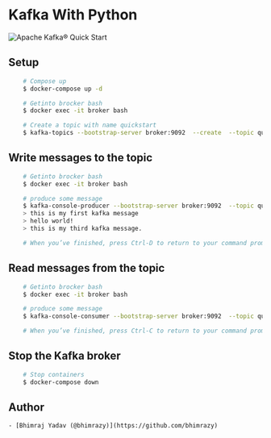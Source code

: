 # Kafka With Python
![Apache Kafka® Quick Start](https://developer.confluent.io/quickstart/kafka-docker/)
## Setup
```sh
    # Compose up
    $ docker-compose up -d

    # Getinto brocker bash
    $ docker exec -it broker bash

    # Create a topic with name quickstart
    $ kafka-topics --bootstrap-server broker:9092  --create  --topic quickstart

```
## Write messages to the topic
```sh
    # Getinto brocker bash
    $ docker exec -it broker bash

    # produce some message
    $ kafka-console-producer --bootstrap-server broker:9092  --topic quickstart
    > this is my first kafka message
    > hello world!
    > this is my third kafka message.

    # When you’ve finished, press Ctrl-D to return to your command prompt.

```
##  Read messages from the topic
```sh
    # Getinto brocker bash
    $ docker exec -it broker bash

    # produce some message
    $ kafka-console-consumer --bootstrap-server broker:9092  --topic quickstart --from-beginning

    # When you’ve finished, press Ctrl-C to return to your command prompt.

```
## Stop the Kafka broker
```sh
    # Stop containers
    $ docker-compose down
```
## Author
    - [Bhimraj Yadav (@bhimrazy)](https://github.com/bhimrazy)